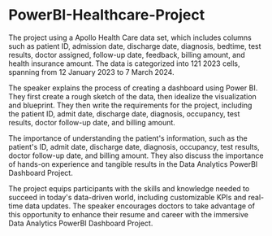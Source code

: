 # PowerBI-Healthcare-Project
The project using a Apollo Health Care data set, which includes columns such as patient ID, admission date, discharge date, diagnosis, bedtime, test results, doctor assigned, follow-up date, feedback, billing amount, and health insurance amount. The data is categorized into 121 2023 cells, spanning from 12 January 2023 to 7 March 2024.

The speaker explains the process of creating a dashboard using Power BI. They first create a rough sketch of the data, then idealize the visualization and blueprint. They then write the requirements for the project, including the patient ID, admit date, discharge date, diagnosis, occupancy, test results, doctor follow-up date, and billing amount.

The importance of understanding the patient's information, such as the patient's ID, admit date, discharge date, diagnosis, occupancy, test results, doctor follow-up date, and billing amount. They also discuss the importance of hands-on experience and tangible results in the Data Analytics PowerBI Dashboard Project.

The project equips participants with the skills and knowledge needed to succeed in today's data-driven world, including customizable KPIs and real-time data updates. The speaker encourages doctors to take advantage of this opportunity to enhance their resume and career with the immersive Data Analytics PowerBI Dashboard Project.
